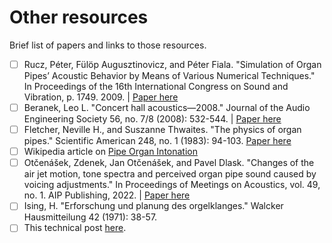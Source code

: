 # Other resources

Brief list of papers and links to those resources.

- [ ] Rucz, Péter, Fülöp Augusztinovicz, and Péter Fiala. "Simulation of Organ Pipes’ Acoustic Behavior by Means of Various Numerical Techniques." In Proceedings of the 16th International Congress on Sound and Vibration, p. 1749. 2009. | [Paper here](https://www.hit.bme.hu/~rucz/pub/Rucz_-_2009_ICSV16.pdf)
- [ ] Beranek, Leo L. "Concert hall acoustics—2008." Journal of the Audio Engineering Society 56, no. 7/8 (2008): 532-544. | [Paper here](https://www.researchgate.net/profile/Leo-Beranek/publication/228346559_Concert_Hall_Acoustics-2008/links/55ae4dde08aed9b7dcdd7b41/Concert-Hall-Acoustics-2008.pdf)
- [ ] Fletcher, Neville H., and Suszanne Thwaites. "The physics of organ pipes." Scientific American 248, no. 1 (1983): 94-103. [Paper here](https://www.jstor.org/stable/pdf/24968811.pdf)
- [ ] Wikipedia article on [Pipe Organ Intonation](https://en.wikipedia.org/wiki/Pipe_organ_tuning)
- [ ] Otčenášek, Zdenek, Jan Otčenášek, and Pavel Dlask. "Changes of the air jet motion, tone spectra and perceived organ pipe sound caused by voicing adjustments." In Proceedings of Meetings on Acoustics, vol. 49, no. 1. AIP Publishing, 2022. | [Paper here](https://pubs.aip.org/asa/poma/article-pdf/doi/10.1121/2.0001695/18136803/pma.v49.i1.035024_1.online.pdf)
- [ ] Ising, H. "Erforschung und planung des orgelklanges." Walcker Hausmitteilung 42 (1971): 38-57.
- [ ] This technical post [here](https://www.mmdigest.com/Tech/isint.html).
